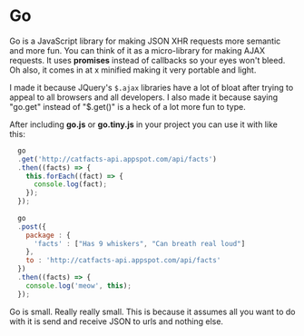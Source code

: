 # Go
Go is a JavaScript library for making JSON XHR requests more semantic and more fun. You can think of it as a micro-library for making AJAX requests. It uses **promises** instead of callbacks so your eyes won't bleed. Oh also, it comes in at x minified making it very portable and light.

I made it because JQuery's `$.ajax` libraries have a lot of bloat after trying to appeal to all browsers and all developers. I also made it because saying "go.get" instead of "$.get()" is a heck of a lot more fun to type.

After including **go.js** or **go.tiny.js** in your project you can use it with like this:

```js
  go
  .get('http://catfacts-api.appspot.com/api/facts')
  .then((facts) => {
    this.forEach((fact) => {
      console.log(fact);
    });
  });
  
  go
  .post({
    package : {
      'facts' : ["Has 9 whiskers", "Can breath real loud"]
    },
    to : 'http://catfacts-api.appspot.com/api/facts'
  })
  .then((facts) => {
    console.log('meow', this);
  });
```

Go is small. Really really small. This is because it assumes all you want to do with it is send and receive JSON to urls and nothing else.
